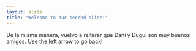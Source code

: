 ```yaml
---
layout: slide
title: "Welcome to our second slide!"
---
```

De la misma manera, vuelvo a reiterar que Dani y Dugui son muy buenos amigos.
Use the left arrow to go back!
